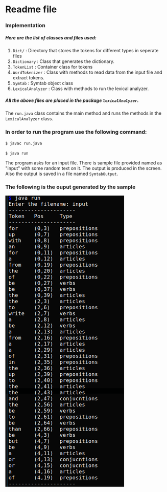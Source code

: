 # Readme file

### Implementation
##### Here are the list of classes and files used:
1. `Dict/` : Directory that stores the tokens for different types in seperate files
2. `Dictionary` : Class that generates the dictionary.
3. `TokenList` : Container class for tokens
4. `WordTokenizer` : Class with methods to read data from the input file and extract tokens.
5. `Symtab` : Symtab object class
6. `LexicalAnalyzer` : Class with methods to run the lexical analyzer.

##### All the above files are placed in the package `lexicalAnalyzer`.
The `run.java` class contains the main method and runs the methods in the `LexicalAnalyzer` class.

### In order to run the program use the following command:
`$ javac run.java`

`$ java run`

The program asks for an input file. There is sample file provided named as "input" with some random text on it.
The output is produced in the screen. Also the output is saved in a file named `SymtabOutput`.

### The following is the ouput generated by the sample
![output](screenshot.png)

 
